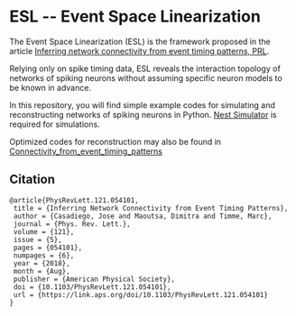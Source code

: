 # ESL -- Event Space Linearization

The Event Space Linearization (ESL) is the framework proposed in the article [Inferring network connectivity from event timing patterns, PRL](https://journals.aps.org/prl/abstract/10.1103/PhysRevLett.121.054101). 

Relying only on spike timing data, ESL reveals the interaction topology of networks of spiking neurons without assuming specific neuron models to be known in advance. 

In this repository, you will find simple example codes for simulating and reconstructing networks of spiking neurons in Python. [Nest Simulator](http://www.nest-simulator.org/) is required for simulations.

Optimized codes for reconstruction may also be found in [Connectivity_from_event_timing_patterns](https://gitlab.com/di.ma/Connectivity_from_event_timing_patterns/)


## Citation
 ```
@article{PhysRevLett.121.054101,
  title = {Inferring Network Connectivity from Event Timing Patterns},
  author = {Casadiego, Jose and Maoutsa, Dimitra and Timme, Marc},
  journal = {Phys. Rev. Lett.},
  volume = {121},
  issue = {5},
  pages = {054101},
  numpages = {6},
  year = {2018},
  month = {Aug},
  publisher = {American Physical Society},
  doi = {10.1103/PhysRevLett.121.054101},
  url = {https://link.aps.org/doi/10.1103/PhysRevLett.121.054101}
}
```
